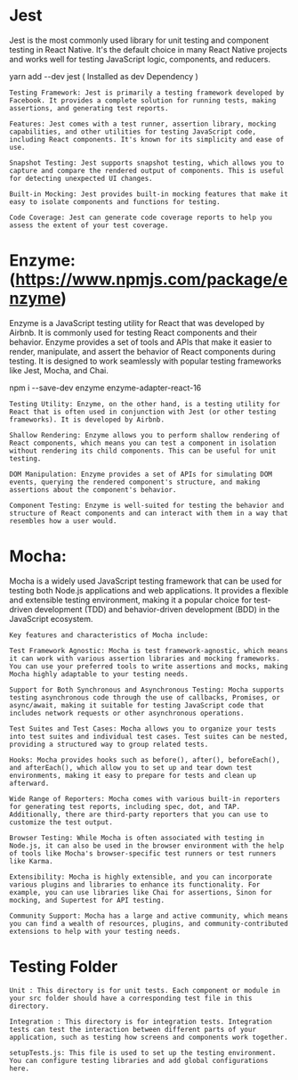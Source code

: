 
# Jest
Jest is the most commonly used library for unit testing and component testing in React Native. It's the default choice in many React Native projects and works well for testing JavaScript logic, components, and reducers.

yarn add --dev jest ( Installed as dev Dependency )

    Testing Framework: Jest is primarily a testing framework developed by Facebook. It provides a complete solution for running tests, making assertions, and generating test reports.

    Features: Jest comes with a test runner, assertion library, mocking capabilities, and other utilities for testing JavaScript code, including React components. It's known for its simplicity and ease of use.

    Snapshot Testing: Jest supports snapshot testing, which allows you to capture and compare the rendered output of components. This is useful for detecting unexpected UI changes.

    Built-in Mocking: Jest provides built-in mocking features that make it easy to isolate components and functions for testing.

    Code Coverage: Jest can generate code coverage reports to help you assess the extent of your test coverage.


# Enzyme:(https://www.npmjs.com/package/enzyme)

Enzyme is a JavaScript testing utility for React that was developed by Airbnb. It is commonly used for testing React components and their behavior. Enzyme provides a set of tools and APIs that make it easier to render, manipulate, and assert the behavior of React components during testing. It is designed to work seamlessly with popular testing frameworks like Jest, Mocha, and Chai.

npm i --save-dev enzyme enzyme-adapter-react-16

    Testing Utility: Enzyme, on the other hand, is a testing utility for React that is often used in conjunction with Jest (or other testing frameworks). It is developed by Airbnb.

    Shallow Rendering: Enzyme allows you to perform shallow rendering of React components, which means you can test a component in isolation without rendering its child components. This can be useful for unit testing.

    DOM Manipulation: Enzyme provides a set of APIs for simulating DOM events, querying the rendered component's structure, and making assertions about the component's behavior.

    Component Testing: Enzyme is well-suited for testing the behavior and structure of React components and can interact with them in a way that resembles how a user would.


# Mocha:

Mocha is a widely used JavaScript testing framework that can be used for testing both Node.js applications and web applications. It provides a flexible and extensible testing environment, making it a popular choice for test-driven development (TDD) and behavior-driven development (BDD) in the JavaScript ecosystem.

    Key features and characteristics of Mocha include:

    Test Framework Agnostic: Mocha is test framework-agnostic, which means it can work with various assertion libraries and mocking frameworks. You can use your preferred tools to write assertions and mocks, making Mocha highly adaptable to your testing needs.

    Support for Both Synchronous and Asynchronous Testing: Mocha supports testing asynchronous code through the use of callbacks, Promises, or async/await, making it suitable for testing JavaScript code that includes network requests or other asynchronous operations.

    Test Suites and Test Cases: Mocha allows you to organize your tests into test suites and individual test cases. Test suites can be nested, providing a structured way to group related tests.

    Hooks: Mocha provides hooks such as before(), after(), beforeEach(), and afterEach(), which allow you to set up and tear down test environments, making it easy to prepare for tests and clean up afterward.

    Wide Range of Reporters: Mocha comes with various built-in reporters for generating test reports, including spec, dot, and TAP. Additionally, there are third-party reporters that you can use to customize the test output.

    Browser Testing: While Mocha is often associated with testing in Node.js, it can also be used in the browser environment with the help of tools like Mocha's browser-specific test runners or test runners like Karma.

    Extensibility: Mocha is highly extensible, and you can incorporate various plugins and libraries to enhance its functionality. For example, you can use libraries like Chai for assertions, Sinon for mocking, and Supertest for API testing.

    Community Support: Mocha has a large and active community, which means you can find a wealth of resources, plugins, and community-contributed extensions to help with your testing needs.

# Testing Folder 
    Unit : This directory is for unit tests. Each component or module in your src folder should have a corresponding test file in this directory.

    Integration : This directory is for integration tests. Integration tests can test the interaction between different parts of your application, such as testing how screens and components work together.

    setupTests.js: This file is used to set up the testing environment. You can configure testing libraries and add global configurations here.

